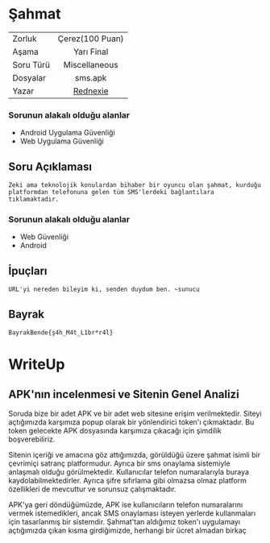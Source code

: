 # Şahmat

|    |  |
| ------------- |:-------------:|
| Zorluk        | Çerez(100 Puan)|
| Aşama         | Yarı Final    |
| Soru Türü     | Miscellaneous |
| Dosyalar      | sms.apk       |    
| Yazar         | [Rednexie](https://github.com/Rednexie) | 


### Sorunun alakalı olduğu alanlar
- Android Uygulama Güvenliği
- Web Uygulama Güvenliği 


## Soru Açıklaması
```
Zeki ama teknolojik konulardan bihaber bir oyuncu olan şahmat, kurduğu platformdan telefonuna gelen tüm SMS'lerdeki bağlantılara tıklamaktadır.
```


### Sorunun alakalı olduğu alanlar
- Web Güvenliği
- Android 

## İpuçları
```
URL'yi nereden bileyim ki, senden duydum ben. ~sunucu
```

## Bayrak
```
BayrakBende{ş4h_M4t_L1br*r4l}
```


# WriteUp

## APK'nın incelenmesi ve Sitenin Genel Analizi

Soruda bize bir adet APK ve bir adet web sitesine erişim verilmektedir. 
Siteyi açtığımızda karşımıza popup olarak bir yönlendirici token'ı çıkmaktadır. Bu token gelecekte APK dosyasında karşımıza çıkacağı için şimdilik boşverebiliriz.


Sitenin içeriği ve amacına göz attığımızda, görüldüğü üzere şahmat isimli bir çevrimiçi satranç platformudur. Ayrıca bir sms onaylama sistemiyle anlaşmalı olduğu görülmektedir. Kullanıcılar telefon numaralarıyla buraya kaydolabilmektedirler. Ayrıca şifre sıfırlama gibi olmazsa olmaz platform özellikleri de mevcuttur ve sorunsuz çalışmaktadır.


APK'ya geri döndüğümüzde, APK ise kullanıcıların telefon numaralarını vermek istemedikleri, ancak SMS onaylaması isteyen yerlerde kullanmaları için tasarlanmış bir sistemdir. Şahmat'tan aldığımız token'ı uygulamayı açtığımızda çıkan kısma girdiğimizde, herhangi bir ücret almadan birkaç


